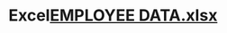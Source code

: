 # Excel[EMPLOYEE DATA.xlsx](https://github.com/NAGESHBAHIRAT/Excel/files/10368623/EMPLOYEE.DATA.xlsx)
